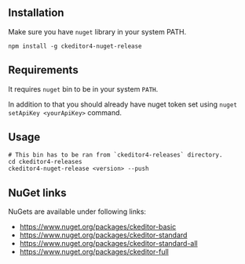 
## Installation

Make sure you have `nuget` library in your system PATH.

```
npm install -g ckeditor4-nuget-release
```

## Requirements

It requires `nuget` bin to be in your system `PATH`.

In addition to that you should already have nuget token set using `nuget setApiKey <yourApiKey>` command.

## Usage

```
# This bin has to be ran from `ckeditor4-releases` directory.
cd ckeditor4-releases
ckeditor4-nuget-release <version> --push
```

## NuGet links

NuGets are available under following links:

* https://www.nuget.org/packages/ckeditor-basic
* https://www.nuget.org/packages/ckeditor-standard
* https://www.nuget.org/packages/ckeditor-standard-all
* https://www.nuget.org/packages/ckeditor-full
